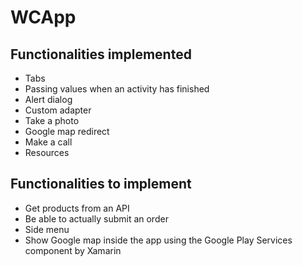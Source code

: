 # WCApp

## Functionalities implemented

* Tabs
* Passing values when an activity has finished
* Alert dialog
* Custom adapter
* Take a photo
* Google map redirect
* Make a call
* Resources

## Functionalities to implement

* Get products from an API
* Be able to actually submit an order
* Side menu
* Show Google map inside the app using the Google Play Services component by Xamarin
